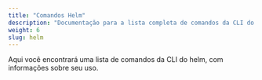 ```yaml
---
title: "Comandos Helm"
description: "Documentação para a lista completa de comandos da CLI do helm."
weight: 6
slug: helm
---
```


Aqui você encontrará uma lista de comandos da CLI do helm, com informações sobre
seu uso.
